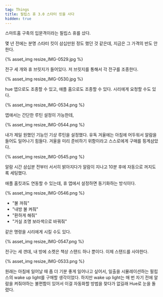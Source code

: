 ```yaml
---
tag: Things
title: 필립스 휴 3.0 스타터 킷을 사다
hidden: true
---
```


스마트홈 구축의 입문격이라는 필립스 휴를 샀다. 

몇 년 전에는 분명 스타터 킷이 삼십만원 정도 했던 것 같은데, 지금은 그 가격의 반도 안한다.

{% asset_img resize_IMG-0529.jpg %}

전구 세 개와 휴 브릿지가 들어있다. 저 브릿지를 통해서 각 전구를 조종한다.

{% asset_img resize_IMG-0530.jpg %}

hue 앱으로도 조종할 수 있고, 애플 홈으로도 조종할 수 있다. 시리에게 요청할 수도 있다.

{% asset_img resize_IMG-0534.png %}

앱애서는 간단한 루틴 설정이 가능한데,

{% asset_img resize_IMG-0544.png %}

내가 제일 원했던 기능인 기상 루틴을 설정했다. 유독 겨울에는 아침에 어두워서 알람을 들어도 일어나기 힘들다. 겨울을 미리 준비하기 위함이라고 스스로에게 구매를 핑계삼았다.

{% asset_img resize_IMG-0545.png %}

알람 시간 삼십분 전부터 서서히 밝아지다가 알람이 지나고 10분 후에 자동으로 꺼지도록 세팅했다.

애플 홈킷과도 연동할 수 있는데, 휴 앱에서 설정하면 동기화하는 방식이다.

{% asset_img resize_IMG-0546.png %}

- "불 꺼줘"
- "내방 불 켜줘"
- "환하게 해줘"
- "거실 조명 보라색으로 바꿔줘"

같은 명령을 시리에게 시킬 수도 있다.

{% asset_img resize_IMG-0547.png %}

전구는 세 갠데, 내 방에 소켓은 책상 스탠드 하나 뿐이다. 이제 스탠드를 사야한다.

{% asset_img resize_IMG-0533.png %}

원래는 아침에 일어날 때 좀 더 기분 좋게 일어나고 싶어서, 일출을 시뮬레이션하는 필립스의 wake up light를 구매할 생각이었다. 하지만 wake up light는 매 번 자기 전에 알람을 켜줘야하는 불편함이 있어서 이걸 자동화할 방법을 찾다가 없길래 Hue로 눈을 돌렸다.